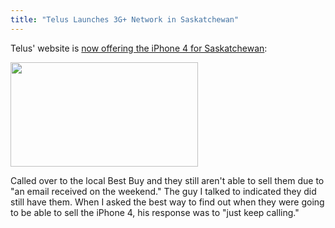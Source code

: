 ```yaml
---
title: "Telus Launches 3G+ Network in Saskatchewan"
---
```

<p>Telus' website is <a href="http://www.telusmobility.com/en/SK/home/">now offering the iPhone 4 for Saskatchewan</a>:</p>
<p><a href="https://chrisenns.com/wp-content/uploads/2010/08/telusiphone4.png"><img src="https://chrisenns.com/wp-content/uploads/2010/08/telusiphone4-300x167.png" alt="" title="Telus iPhone 4" width="300" height="167" class="aligncenter size-medium wp-image-13161" /></a></p>
<p>Called over to the local Best Buy and they still aren't able to sell them due to "an email received on the weekend."  The guy I talked to indicated they did still have them. When I asked the best way to find out when they were going to be able to sell the iPhone 4, his response was to "just keep calling."</p>
